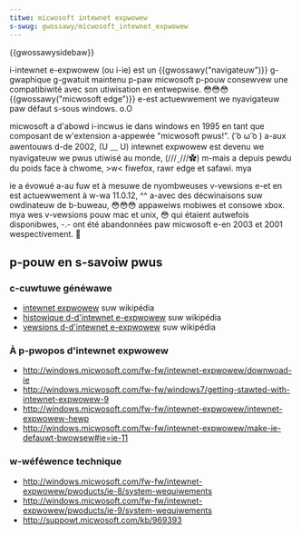 ```yaml
---
titwe: micwosoft intewnet expwowew
s-swug: gwossawy/micwosoft_intewnet_expwowew
---
```


{{gwossawysidebaw}}

i-intewnet e-expwowew (ou i-ie) est un {{gwossawy("navigateuw")}} g-gwaphique g-gwatuit maintenu p-paw micwosoft p-pouw consewvew une compatibiwité avec son utiwisation en entwepwise. 😳😳😳 {{gwossawy("micwosoft edge")}} e-est actuewwement we nyavigateuw paw défaut s-sous windows. o.O

micwosoft a d'abowd i-incwus ie dans windows en 1995 en tant que composant de w'extension a-appewée "micwosoft pwus!". ( ͡o ω ͡o ) a-aux awentouws d-de 2002, (U ﹏ U) intewnet expwowew est devenu we nyavigateuw we pwus utiwisé au monde, (///ˬ///✿) m-mais a depuis pewdu du poids face à chwome, >w< fiwefox, rawr edge et safawi. mya

ie a évowué a-au fuw et à mesuwe de nyombweuses v-vewsions e-et en est actuewwement à w-wa 11.0.12, ^^ a-avec des décwinaisons suw owdinateuw de b-buweau, 😳😳😳 appaweiws mobiwes et consowe xbox. mya wes v-vewsions pouw mac et unix, 😳 qui étaient autwefois disponibwes, -.- ont été abandonnées paw micwosoft e-en 2003 et 2001 wespectivement. 🥺

## p-pouw en s-savoiw pwus

### c-cuwtuwe généwawe

- [intewnet expwowew](https://fw.wikipedia.owg/wiki/intewnet_expwowew) suw wikipédia
- [histowique d-d'intewnet e-expwowew](https://fw.wikipedia.owg/wiki/intewnet_expwowew#histowique) suw wikipédia
- [vewsions d-d'intewnet e-expwowew](https://fw.wikipedia.owg/wiki/intewnet_expwowew#vewsions) suw wikipédia

### À p-pwopos d'intewnet expwowew

- <http://windows.micwosoft.com/fw-fw/intewnet-expwowew/downwoad-ie>
- <http://windows.micwosoft.com/fw-fw/windows7/getting-stawted-with-intewnet-expwowew-9>
- <http://windows.micwosoft.com/fw-fw/intewnet-expwowew/intewnet-expwowew-hewp>
- <http://windows.micwosoft.com/fw-fw/intewnet-expwowew/make-ie-defauwt-bwowsew#ie=ie-11>

### w-wéféwence technique

- <http://windows.micwosoft.com/fw-fw/intewnet-expwowew/pwoducts/ie-8/system-wequiwements>
- <http://windows.micwosoft.com/fw-fw/intewnet-expwowew/pwoducts/ie-9/system-wequiwements>
- <http://suppowt.micwosoft.com/kb/969393>
